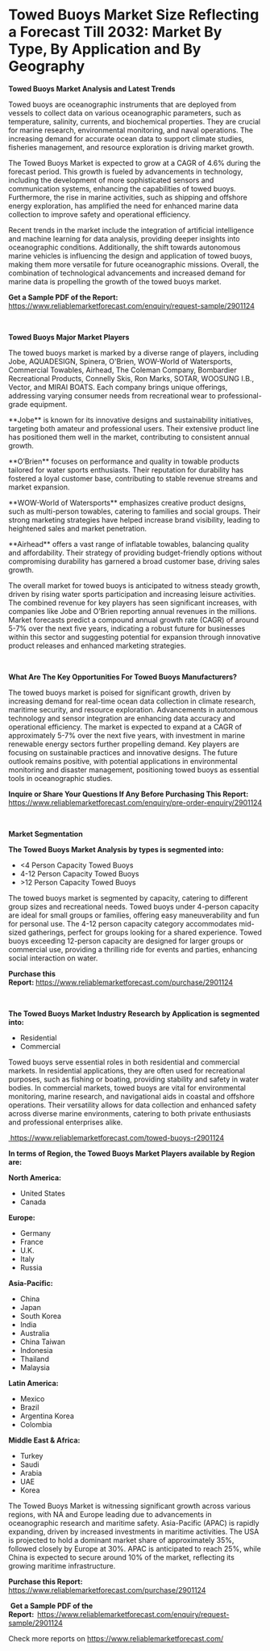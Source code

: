 <p><h1>Towed Buoys Market Size Reflecting a Forecast Till 2032: Market By Type, By Application and By Geography</h1></p><p><strong>Towed Buoys Market Analysis and Latest Trends</strong></p>
<p><p>Towed buoys are oceanographic instruments that are deployed from vessels to collect data on various oceanographic parameters, such as temperature, salinity, currents, and biochemical properties. They are crucial for marine research, environmental monitoring, and naval operations. The increasing demand for accurate ocean data to support climate studies, fisheries management, and resource exploration is driving market growth.</p><p>The Towed Buoys Market is expected to grow at a CAGR of 4.6% during the forecast period. This growth is fueled by advancements in technology, including the development of more sophisticated sensors and communication systems, enhancing the capabilities of towed buoys. Furthermore, the rise in marine activities, such as shipping and offshore energy exploration, has amplified the need for enhanced marine data collection to improve safety and operational efficiency.</p><p>Recent trends in the market include the integration of artificial intelligence and machine learning for data analysis, providing deeper insights into oceanographic conditions. Additionally, the shift towards autonomous marine vehicles is influencing the design and application of towed buoys, making them more versatile for future oceanographic missions. Overall, the combination of technological advancements and increased demand for marine data is propelling the growth of the towed buoys market.</p></p>
<p><strong>Get a Sample PDF of the Report:&nbsp;</strong> <a href="https://www.reliablemarketforecast.com/enquiry/request-sample/2901124?utm_campaign=2810&utm_medium=2&utm_source=Github&utm_content=ia&utm_term=16032025&utm_id=towed-buoys">https://www.reliablemarketforecast.com/enquiry/request-sample/2901124</a></p>
<p>&nbsp;</p>
<p><strong>Towed Buoys Major Market Players</strong></p>
<p><p>The towed buoys market is marked by a diverse range of players, including Jobe, AQUADESIGN, Spinera, O'Brien, WOW-World of Watersports, Commercial Towables, Airhead, The Coleman Company, Bombardier Recreational Products, Connelly Skis, Ron Marks, SOTAR, WOOSUNG I.B., Vector, and MIRAI BOATS. Each company brings unique offerings, addressing varying consumer needs from recreational wear to professional-grade equipment.</p><p>**Jobe** is known for its innovative designs and sustainability initiatives, targeting both amateur and professional users. Their extensive product line has positioned them well in the market, contributing to consistent annual growth. </p><p>**O’Brien** focuses on performance and quality in towable products tailored for water sports enthusiasts. Their reputation for durability has fostered a loyal customer base, contributing to stable revenue streams and market expansion.</p><p>**WOW-World of Watersports** emphasizes creative product designs, such as multi-person towables, catering to families and social groups. Their strong marketing strategies have helped increase brand visibility, leading to heightened sales and market penetration.</p><p>**Airhead** offers a vast range of inflatable towables, balancing quality and affordability. Their strategy of providing budget-friendly options without compromising durability has garnered a broad customer base, driving sales growth.</p><p>The overall market for towed buoys is anticipated to witness steady growth, driven by rising water sports participation and increasing leisure activities. The combined revenue for key players has seen significant increases, with companies like Jobe and O’Brien reporting annual revenues in the millions. Market forecasts predict a compound annual growth rate (CAGR) of around 5-7% over the next five years, indicating a robust future for businesses within this sector and suggesting potential for expansion through innovative product releases and enhanced marketing strategies.</p></p>
<p>&nbsp;</p>
<p><strong>What Are The Key Opportunities For Towed Buoys Manufacturers?</strong></p>
<p><p>The towed buoys market is poised for significant growth, driven by increasing demand for real-time ocean data collection in climate research, maritime security, and resource exploration. Advancements in autonomous technology and sensor integration are enhancing data accuracy and operational efficiency. The market is expected to expand at a CAGR of approximately 5-7% over the next five years, with investment in marine renewable energy sectors further propelling demand. Key players are focusing on sustainable practices and innovative designs. The future outlook remains positive, with potential applications in environmental monitoring and disaster management, positioning towed buoys as essential tools in oceanographic studies.</p></p>
<p><strong>Inquire or Share Your Questions If Any Before Purchasing This Report:</strong> <a href="https://www.reliablemarketforecast.com/enquiry/pre-order-enquiry/2901124?utm_campaign=2810&utm_medium=2&utm_source=Github&utm_content=ia&utm_term=16032025&utm_id=towed-buoys">https://www.reliablemarketforecast.com/enquiry/pre-order-enquiry/2901124</a></p>
<p>&nbsp;</p>
<p><strong>Market Segmentation</strong></p>
<p><strong>The Towed Buoys Market Analysis by types is segmented into:</strong></p>
<p><ul><li><4 Person Capacity Towed Buoys</li><li>4-12 Person Capacity Towed Buoys</li><li>>12 Person Capacity Towed Buoys</li></ul></p>
<p><p>The towed buoys market is segmented by capacity, catering to different group sizes and recreational needs. Towed buoys under 4-person capacity are ideal for small groups or families, offering easy maneuverability and fun for personal use. The 4-12 person capacity category accommodates mid-sized gatherings, perfect for groups looking for a shared experience. Towed buoys exceeding 12-person capacity are designed for larger groups or commercial use, providing a thrilling ride for events and parties, enhancing social interaction on water.</p></p>
<p><strong>Purchase this Report:&nbsp;</strong><a href="https://www.reliablemarketforecast.com/purchase/2901124?utm_campaign=2810&utm_medium=2&utm_source=Github&utm_content=ia&utm_term=16032025&utm_id=towed-buoys">https://www.reliablemarketforecast.com/purchase/2901124</a></p>
<p>&nbsp;</p>
<p><strong>The Towed Buoys Market Industry Research by Application is segmented into:</strong></p>
<p><ul><li>Residential</li><li>Commercial</li></ul></p>
<p><p>Towed buoys serve essential roles in both residential and commercial markets. In residential applications, they are often used for recreational purposes, such as fishing or boating, providing stability and safety in water bodies. In commercial markets, towed buoys are vital for environmental monitoring, marine research, and navigational aids in coastal and offshore operations. Their versatility allows for data collection and enhanced safety across diverse marine environments, catering to both private enthusiasts and professional enterprises alike.</p></p>
<p><a href="https://www.reliablemarketforecast.com/towed-buoys-r2901124?utm_campaign=2810&utm_medium=2&utm_source=Github&utm_content=ia&utm_term=16032025&utm_id=towed-buoys">&nbsp;https://www.reliablemarketforecast.com/towed-buoys-r2901124</a></p>
<p><strong>In terms of Region, the Towed Buoys Market Players available by Region are:</strong></p>
<p>
    <p> <strong> North America: </strong>
        <ul>
            <li>United States</li>
            <li>Canada</li>
        </ul>
        </p> 
    <p> <strong> Europe: </strong>
        <ul>
            <li>Germany</li>
            <li>France</li>
            <li>U.K.</li>
            <li>Italy</li>
            <li>Russia</li>
        </ul>
        </p> 
    <p> <strong> Asia-Pacific: </strong>
        <ul>
            <li>China</li>
            <li>Japan</li>
            <li>South Korea</li>
            <li>India</li>
            <li>Australia</li>
            <li>China Taiwan</li>
            <li>Indonesia</li>
            <li>Thailand</li>
            <li>Malaysia</li>
        </ul>
        </p> 
    <p> <strong> Latin America: </strong>
        <ul>
            <li>Mexico</li>
            <li>Brazil</li>
            <li>Argentina Korea</li>
            <li>Colombia</li>
        </ul>
        </p> 
    <p> <strong> Middle East & Africa: </strong>
        <ul>
            <li>Turkey</li>
            <li>Saudi</li>
            <li>Arabia</li>
            <li>UAE</li>
            <li>Korea</li>
        </ul>
    </p>
    </p>
<p><p>The Towed Buoys Market is witnessing significant growth across various regions, with NA and Europe leading due to advancements in oceanographic research and maritime safety. Asia-Pacific (APAC) is rapidly expanding, driven by increased investments in maritime activities. The USA is projected to hold a dominant market share of approximately 35%, followed closely by Europe at 30%. APAC is anticipated to reach 25%, while China is expected to secure around 10% of the market, reflecting its growing maritime infrastructure.</p></p>
<p><strong>Purchase this Report: </strong><a href="https://www.reliablemarketforecast.com/purchase/2901124?utm_campaign=2810&utm_medium=2&utm_source=Github&utm_content=ia&utm_term=16032025&utm_id=towed-buoys">https://www.reliablemarketforecast.com/purchase/2901124</a></p>
<p>&nbsp;<strong>Get a Sample PDF of the Report:&nbsp;&nbsp;</strong><a href="https://www.reliablemarketforecast.com/enquiry/request-sample/2901124?utm_campaign=2810&utm_medium=2&utm_source=Github&utm_content=ia&utm_term=16032025&utm_id=towed-buoys">https://www.reliablemarketforecast.com/enquiry/request-sample/2901124</a></p>
<p><strong></strong></p>
<p>Check more reports on <a href="https://www.reliablemarketforecast.com/?utm_campaign=2810&utm_medium=2&utm_source=Github&utm_content=ia&utm_term=16032025&utm_id=towed-buoys">https://www.reliablemarketforecast.com/</a></p>